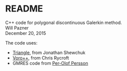# README #

C++ code for polygonal discontinuous Galerkin method.  
Will Pazner  
December 20, 2015

The code uses:

- [Triangle](https://www.cs.cmu.edu/~quake/triangle.html), from Jonathan Shewchuk
- [Voro++](http://math.lbl.gov/voro++/), from Chris Rycroft
- GMRES code from [Per-Olof Persson](http://persson.berkeley.edu)